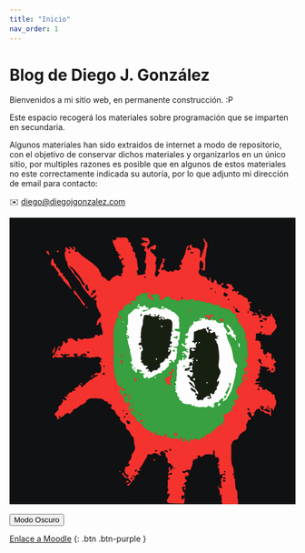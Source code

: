 ```yaml
---
title: "Inicio"
nav_order: 1
---
```



# Blog de Diego J. González

Bienvenidos a mi sitio web, en permanente construcción. 
:P

Este espacio recogerá los materiales sobre programación que se imparten en secundaria.

Algunos materiales han sido extraidos de internet a modo de repositorio, con el objetivo de conservar dichos materiales y organizarlos en un único sitio, por multiples razones es posible que en algunos de estos materiales no este correctamente indicada su autoría, por lo que adjunto mi dirección de email para contacto:

✉️ diego@diegojgonzalez.com

![](palestinadelica.png)


<button class="btn js-toggle-dark-mode">Modo Oscuro</button>


[Enlace a Moodle](https://dgmx.duckdns.org) {: .btn .btn-purple }
